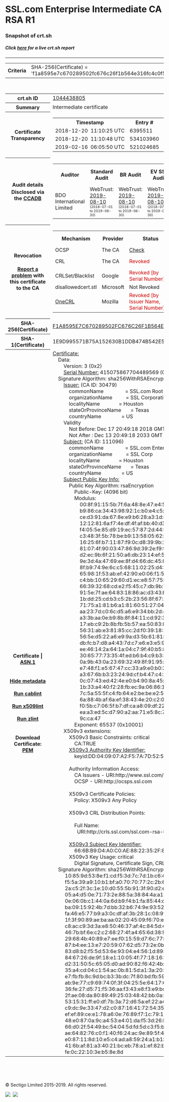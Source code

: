 # SSL.com Enterprise Intermediate CA RSA R1
### Snapshot of crt.sh
##### Click [here](https://crt.sh/?q=F1A8595E7C670289502FC676C26F1B564E316FC4C0F5D23975557BD7B5330532) for a live crt.sh report

---
<!DOCTYPE HTML PUBLIC "-//W3C//DTD HTML 4.0 Transitional//EN">
<HTML>

<BODY>

<TABLE>
  <TR>
    <TH class="outer">Criteria</TH>
    <TD class="outer">SHA-256(Certificate) = 'f1a8595e7c670289502fc676c26f1b564e316fc4c0f5d23975557bd7b5330532'</TD>
  </TR>
</TABLE>
<BR>
<TABLE>
  <TR>
    <TH class="outer">crt.sh ID</TH>
    <TD class="outer"><A href="?id=1044438805">1044438805</A></TD>
  </TR>
  <TR>
    <TH class="outer">Summary</TH>
    <TD class="outer">Intermediate certificate</TD>
  </TR>
  <TR>
    <TH class="outer">Certificate<BR>Transparency</TH>
    <TD class="outer">
<TABLE class="options" style="margin-left:0px">
  <TR>
    <TH>Timestamp</TH>
    <TH>Entry #</TH>
    <TH>Log Operator</TH>
    <TH>Log URL</TH>
  </TR>
  <TR>
    <TD>2018-12-20&nbsp; <FONT class="small">11:10:25 UTC</FONT></TD>
    <TD>6395511</TD>
    <TD>Sectigo</TD>
    <TD>https://dodo.ct.comodo.com</TD>
  </TR>
  <TR>
    <TD>2018-12-20&nbsp; <FONT class="small">11:10:48 UTC</FONT></TD>
    <TD>534103960</TD>
    <TD>Google</TD>
    <TD>https://ct.googleapis.com/rocketeer</TD>
  </TR>
  <TR>
    <TD>2019-02-16&nbsp; <FONT class="small">06:05:50 UTC</FONT></TD>
    <TD>521024685</TD>
    <TD>Google</TD>
    <TD>https://ct.googleapis.com/pilot</TD>
  </TR>
</TABLE>
    </TD>
  </TR>
  <TR>
    <TH class="outer">Audit details<BR>
      <DIV class="small" style="padding-top:3px">Disclosed via the
        <A href="//ccadb-public.secure.force.com/mozilla/PublicAllIntermediateCerts" target="_blank">CCADB</A></DIV>
    </TH>
    <TD class="outer">
<TABLE class="options" style="margin-left:0px">
  <TR>
    <TH>Auditor</TH>
    <TH>Standard Audit</TH>
    <TH>BR Audit</TH>
    <TH>EV SSL Audit</TH>
    <TH>Documents</TH>
    <TH>CCADB</TH>
    <TH>Root Owner / Certificate</TH>
  </TR>
  <TR>
    <TD style="vertical-align:middle">BDO International Limited</TD>
    <TD>WebTrust:
      <A href="https://www.cpacanada.ca/generichandlers/CPACHandler.ashx?attachmentid=233834" target="_blank">2019-08-10</A>
      <BR><FONT style="font-size:8pt">(2018-07-01 to 2019-06-30)</FONT></TD>
    <TD>WebTrust:
      <A href="https://www.cpacanada.ca/generichandlers/CPACHandler.ashx?attachmentid=233835" target="_blank">2019-08-10</A>
      <BR><FONT style="font-size:8pt">(2018-07-01 to 2019-06-30)</FONT></TD>
    <TD>WebTrust:
      <A href="https://www.cpacanada.ca/generichandlers/CPACHandler.ashx?attachmentid=233836" target="_blank">2019-08-10</A>
      <BR><FONT style="font-size:8pt">(2018-07-01 to 2019-06-30)</FONT></TD>
    <TD>
      <A href="https://www.ssl.com/app/uploads/2019/06/SSLcom_CP_CPS_Version_1_6.pdf" target="blank">CP</A>
      <A href="https://www.ssl.com/app/uploads/2019/06/SSLcom_CP_CPS_Version_1_6.pdf" target="blank">CPS</A>
    </TD>
    <TD><A href="//ccadb.force.com/0011J00001LIqMSQA1" target="_blank">0011J00001LIqMSQA1</A></TD>
    <TD><A href="/?id=36499471">SSL.com</A></TD>
  </TR>
</TABLE>
    </TD>
  </TR>
  <TR>
    <TH class="outer">Revocation<BR><BR>
      <DIV class="small" style="padding-top:3px"><A href="?id=1044438805&opt=problemreporting">Report a problem</A> with<BR>this certificate to the CA</DIV></TH>
    <TD class="outer">
      <TABLE class="options" style="margin-left:0px">
        <TR>
          <TH>Mechanism</TH>
          <TH>Provider</TH>
          <TH>Status</TH>
          <TH>Revocation Date</TH>
          <TH>Last Observed in CRL</TH>
          <TH>Last Checked <SPAN style="color:#CC0000;vertical-align:middle;font-size:70%;font-weight:normal">(Error)</SPAN></TH>
        </TR>
        <TR>
          <TD>OCSP</TD>
          <TD>The CA</TD>
          <TD><A href="?id=1044438805&opt=ocsp">Check</A></TD>
          <TD><SPAN style="color:#888888">?</SPAN></TD>
          <TD><SPAN style="color:#888888">n/a</SPAN></TD>
          <TD><SPAN style="color:#888888">?</SPAN></TD>
        </TR>
        <TR>
          <TD>CRL</TD>
          <TD>The CA</TD>
          <TD><SPAN style="color:#CC0000">Revoked</SPAN></TD><TD>2019-04-05&nbsp; <FONT class="small">17:01:59 UTC</FONT></TD><TD>2019-05-21&nbsp; <FONT class="small">12:23:19 UTC</FONT></TD><TD>2019-12-04&nbsp; <FONT class="small">19:01:35 UTC</FONT></TD>
        </TR>
        <TR>
          <TD>CRLSet/Blacklist</TD>
          <TD>Google</TD>
          <TD><SPAN style="color:#CC0000">Revoked [by Serial Number]</SPAN></TD>
          <TD><SPAN style="color:#888888">n/a</SPAN></TD>
          <TD><SPAN style="color:#888888">n/a</SPAN></TD>
          <TD><SPAN style="color:#888888">n/a</SPAN></TD>
        </TR>
        <TR>
          <TD>disallowedcert.stl</TD>
          <TD>Microsoft</TD>
          <TD>Not Revoked</TD>
          <TD><SPAN style="color:#888888">n/a</SPAN></TD>
          <TD><SPAN style="color:#888888">n/a</SPAN></TD>
          <TD><SPAN style="color:#888888">n/a</SPAN></TD>
        </TR>
        <TR>
          <TD><A href="/mozilla-onecrl" target="_blank">OneCRL</A></TD>
          <TD>Mozilla</TD>
          <TD><SPAN style="color:#CC0000">Revoked [by Issuer Name, Serial Number]</SPAN></TD><TD><SPAN style="color:#888888">Unknown</SPAN></TD>
          <TD><SPAN style="color:#888888">n/a</SPAN></TD>
          <TD><SPAN style="color:#888888">n/a</SPAN></TD>
        </TR>
      </TABLE>
    </TD>
  </TR>
  <TR>
    <TH class="outer">SHA-256(Certificate)</TH>
    <TD class="outer"><A href="//censys.io/certificates/f1a8595e7c670289502fc676c26f1b564e316fc4c0f5d23975557bd7b5330532">F1A8595E7C670289502FC676C26F1B564E316FC4C0F5D23975557BD7B5330532</A></TD>
  </TR>
  <TR>
    <TH class="outer">SHA-1(Certificate)</TH>
    <TD class="outer">1E9D995571B75A152630B1DDB474B542E5B9A716</TD>
  </TR>
  <TR>
    <TH class="outer">Certificate | <A href="?asn1=1044438805">ASN.1</A>
      <SPAN class="small"><BR>
      <BR><BR><A href="?id=1044438805&opt=nometadata">Hide metadata</A>
      <BR><BR><A href="?id=1044438805&opt=cablint">Run cablint</A>
      <BR><BR><A href="?id=1044438805&opt=x509lint">Run x509lint</A>
      <BR><BR><A href="?id=1044438805&opt=zlint">Run zlint</A>
      <BR><BR><BR>Download Certificate: <A href="?d=1044438805">PEM</A>
      </SPAN>
    </TH>
    <TD class="text"><A href="?d=1044438805">Certificate:</A><BR>&nbsp;&nbsp;&nbsp;&nbsp;Data:<BR>&nbsp;&nbsp;&nbsp;&nbsp;&nbsp;&nbsp;&nbsp;&nbsp;Version:&nbsp;3&nbsp;(0x2)<BR>&nbsp;&nbsp;&nbsp;&nbsp;&nbsp;&nbsp;&nbsp;&nbsp;<A href="?serial=05c2a54d715cf661">Serial&nbsp;Number:</A>&nbsp;415075867704489569&nbsp;(0x5c2a54d715cf661)<BR>&nbsp;&nbsp;&nbsp;&nbsp;Signature&nbsp;Algorithm:&nbsp;sha256WithRSAEncryption<BR>&nbsp;&nbsp;&nbsp;&nbsp;&nbsp;&nbsp;&nbsp;&nbsp;<A href="?caid=30479">Issuer:</A> <SPAN class="small">(CA ID: 30479)</SPAN><BR>&nbsp;&nbsp;&nbsp;&nbsp;&nbsp;&nbsp;&nbsp;&nbsp;&nbsp;&nbsp;&nbsp;&nbsp;commonName&nbsp;&nbsp;&nbsp;&nbsp;&nbsp;&nbsp;&nbsp;&nbsp;&nbsp;&nbsp;&nbsp;&nbsp;&nbsp;&nbsp;&nbsp;&nbsp;=&nbsp;SSL.com&nbsp;Root&nbsp;Certification&nbsp;Authority&nbsp;RSA<BR>&nbsp;&nbsp;&nbsp;&nbsp;&nbsp;&nbsp;&nbsp;&nbsp;&nbsp;&nbsp;&nbsp;&nbsp;organizationName&nbsp;&nbsp;&nbsp;&nbsp;&nbsp;&nbsp;&nbsp;&nbsp;&nbsp;&nbsp;=&nbsp;SSL&nbsp;Corporation<BR>&nbsp;&nbsp;&nbsp;&nbsp;&nbsp;&nbsp;&nbsp;&nbsp;&nbsp;&nbsp;&nbsp;&nbsp;localityName&nbsp;&nbsp;&nbsp;&nbsp;&nbsp;&nbsp;&nbsp;&nbsp;&nbsp;&nbsp;&nbsp;&nbsp;&nbsp;&nbsp;=&nbsp;Houston<BR>&nbsp;&nbsp;&nbsp;&nbsp;&nbsp;&nbsp;&nbsp;&nbsp;&nbsp;&nbsp;&nbsp;&nbsp;stateOrProvinceName&nbsp;&nbsp;&nbsp;&nbsp;&nbsp;&nbsp;&nbsp;=&nbsp;Texas<BR>&nbsp;&nbsp;&nbsp;&nbsp;&nbsp;&nbsp;&nbsp;&nbsp;&nbsp;&nbsp;&nbsp;&nbsp;countryName&nbsp;&nbsp;&nbsp;&nbsp;&nbsp;&nbsp;&nbsp;&nbsp;&nbsp;&nbsp;&nbsp;&nbsp;&nbsp;&nbsp;&nbsp;=&nbsp;US<BR>&nbsp;&nbsp;&nbsp;&nbsp;&nbsp;&nbsp;&nbsp;&nbsp;Validity<BR>&nbsp;&nbsp;&nbsp;&nbsp;&nbsp;&nbsp;&nbsp;&nbsp;&nbsp;&nbsp;&nbsp;&nbsp;Not&nbsp;Before:&nbsp;Dec&nbsp;17&nbsp;20:49:18&nbsp;2018&nbsp;GMT<BR>&nbsp;&nbsp;&nbsp;&nbsp;&nbsp;&nbsp;&nbsp;&nbsp;&nbsp;&nbsp;&nbsp;&nbsp;Not&nbsp;After&nbsp;:&nbsp;Dec&nbsp;13&nbsp;20:49:18&nbsp;2033&nbsp;GMT<BR>&nbsp;&nbsp;&nbsp;&nbsp;&nbsp;&nbsp;&nbsp;&nbsp;<A href="?caid=111096">Subject:</A> <SPAN class="small">(CA ID: 111096)</SPAN><BR>&nbsp;&nbsp;&nbsp;&nbsp;&nbsp;&nbsp;&nbsp;&nbsp;&nbsp;&nbsp;&nbsp;&nbsp;commonName&nbsp;&nbsp;&nbsp;&nbsp;&nbsp;&nbsp;&nbsp;&nbsp;&nbsp;&nbsp;&nbsp;&nbsp;&nbsp;&nbsp;&nbsp;&nbsp;=&nbsp;SSL.com&nbsp;Enterprise&nbsp;Intermediate&nbsp;CA&nbsp;RSA&nbsp;R1<BR>&nbsp;&nbsp;&nbsp;&nbsp;&nbsp;&nbsp;&nbsp;&nbsp;&nbsp;&nbsp;&nbsp;&nbsp;organizationName&nbsp;&nbsp;&nbsp;&nbsp;&nbsp;&nbsp;&nbsp;&nbsp;&nbsp;&nbsp;=&nbsp;SSL&nbsp;Corp<BR>&nbsp;&nbsp;&nbsp;&nbsp;&nbsp;&nbsp;&nbsp;&nbsp;&nbsp;&nbsp;&nbsp;&nbsp;localityName&nbsp;&nbsp;&nbsp;&nbsp;&nbsp;&nbsp;&nbsp;&nbsp;&nbsp;&nbsp;&nbsp;&nbsp;&nbsp;&nbsp;=&nbsp;Houston<BR>&nbsp;&nbsp;&nbsp;&nbsp;&nbsp;&nbsp;&nbsp;&nbsp;&nbsp;&nbsp;&nbsp;&nbsp;stateOrProvinceName&nbsp;&nbsp;&nbsp;&nbsp;&nbsp;&nbsp;&nbsp;=&nbsp;Texas<BR>&nbsp;&nbsp;&nbsp;&nbsp;&nbsp;&nbsp;&nbsp;&nbsp;&nbsp;&nbsp;&nbsp;&nbsp;countryName&nbsp;&nbsp;&nbsp;&nbsp;&nbsp;&nbsp;&nbsp;&nbsp;&nbsp;&nbsp;&nbsp;&nbsp;&nbsp;&nbsp;&nbsp;=&nbsp;US<BR>&nbsp;&nbsp;&nbsp;&nbsp;&nbsp;&nbsp;&nbsp;&nbsp;<A href="?spkisha256=1a78742ad34833991481feeed6be710206b05888fb3dba9c681326551c70a53b">Subject&nbsp;Public&nbsp;Key&nbsp;Info:</A><BR>&nbsp;&nbsp;&nbsp;&nbsp;&nbsp;&nbsp;&nbsp;&nbsp;&nbsp;&nbsp;&nbsp;&nbsp;Public&nbsp;Key&nbsp;Algorithm:&nbsp;rsaEncryption<BR>&nbsp;&nbsp;&nbsp;&nbsp;&nbsp;&nbsp;&nbsp;&nbsp;&nbsp;&nbsp;&nbsp;&nbsp;&nbsp;&nbsp;&nbsp;&nbsp;Public-Key:&nbsp;(4096&nbsp;bit)<BR>&nbsp;&nbsp;&nbsp;&nbsp;&nbsp;&nbsp;&nbsp;&nbsp;&nbsp;&nbsp;&nbsp;&nbsp;&nbsp;&nbsp;&nbsp;&nbsp;Modulus:<BR>&nbsp;&nbsp;&nbsp;&nbsp;&nbsp;&nbsp;&nbsp;&nbsp;&nbsp;&nbsp;&nbsp;&nbsp;&nbsp;&nbsp;&nbsp;&nbsp;&nbsp;&nbsp;&nbsp;&nbsp;00:8f:91:15:5b:7f:6a:48:8e:47:e4:53:0a:e2:96:<BR>&nbsp;&nbsp;&nbsp;&nbsp;&nbsp;&nbsp;&nbsp;&nbsp;&nbsp;&nbsp;&nbsp;&nbsp;&nbsp;&nbsp;&nbsp;&nbsp;&nbsp;&nbsp;&nbsp;&nbsp;b9:86:ca:34:43:98:92:1c:b0:e4:c5:f1:9f:fb:c0:<BR>&nbsp;&nbsp;&nbsp;&nbsp;&nbsp;&nbsp;&nbsp;&nbsp;&nbsp;&nbsp;&nbsp;&nbsp;&nbsp;&nbsp;&nbsp;&nbsp;&nbsp;&nbsp;&nbsp;&nbsp;ce:d3:91:da:67:8e:e9:b6:28:a3:1d:df:59:54:3f:<BR>&nbsp;&nbsp;&nbsp;&nbsp;&nbsp;&nbsp;&nbsp;&nbsp;&nbsp;&nbsp;&nbsp;&nbsp;&nbsp;&nbsp;&nbsp;&nbsp;&nbsp;&nbsp;&nbsp;&nbsp;12:12:81:6a:f7:4e:df:4f:af:bb:40:d3:17:fd:92:<BR>&nbsp;&nbsp;&nbsp;&nbsp;&nbsp;&nbsp;&nbsp;&nbsp;&nbsp;&nbsp;&nbsp;&nbsp;&nbsp;&nbsp;&nbsp;&nbsp;&nbsp;&nbsp;&nbsp;&nbsp;f4:05:5e:85:d9:19:ec:57:87:2d:44:4f:cd:44:0f:<BR>&nbsp;&nbsp;&nbsp;&nbsp;&nbsp;&nbsp;&nbsp;&nbsp;&nbsp;&nbsp;&nbsp;&nbsp;&nbsp;&nbsp;&nbsp;&nbsp;&nbsp;&nbsp;&nbsp;&nbsp;c3:48:3f:5b:78:be:b9:13:58:05:62:37:8d:8b:72:<BR>&nbsp;&nbsp;&nbsp;&nbsp;&nbsp;&nbsp;&nbsp;&nbsp;&nbsp;&nbsp;&nbsp;&nbsp;&nbsp;&nbsp;&nbsp;&nbsp;&nbsp;&nbsp;&nbsp;&nbsp;16:25:6f:b7:11:87:f9:0c:d8:39:9b:14:a1:d4:05:<BR>&nbsp;&nbsp;&nbsp;&nbsp;&nbsp;&nbsp;&nbsp;&nbsp;&nbsp;&nbsp;&nbsp;&nbsp;&nbsp;&nbsp;&nbsp;&nbsp;&nbsp;&nbsp;&nbsp;&nbsp;81:07:4f:90:03:47:86:9d:39:2e:f9:96:19:c4:fe:<BR>&nbsp;&nbsp;&nbsp;&nbsp;&nbsp;&nbsp;&nbsp;&nbsp;&nbsp;&nbsp;&nbsp;&nbsp;&nbsp;&nbsp;&nbsp;&nbsp;&nbsp;&nbsp;&nbsp;&nbsp;d2:ec:9b:6f:21:50:a6:db:23:14:ef:52:5a:89:55:<BR>&nbsp;&nbsp;&nbsp;&nbsp;&nbsp;&nbsp;&nbsp;&nbsp;&nbsp;&nbsp;&nbsp;&nbsp;&nbsp;&nbsp;&nbsp;&nbsp;&nbsp;&nbsp;&nbsp;&nbsp;9e:3d:4a:47:69:ee:8f:d4:66:dc:45:82:81:d0:9f:<BR>&nbsp;&nbsp;&nbsp;&nbsp;&nbsp;&nbsp;&nbsp;&nbsp;&nbsp;&nbsp;&nbsp;&nbsp;&nbsp;&nbsp;&nbsp;&nbsp;&nbsp;&nbsp;&nbsp;&nbsp;8f:b9:74:9e:6c:c5:68:11:02:25:d4:26:4b:5f:6c:<BR>&nbsp;&nbsp;&nbsp;&nbsp;&nbsp;&nbsp;&nbsp;&nbsp;&nbsp;&nbsp;&nbsp;&nbsp;&nbsp;&nbsp;&nbsp;&nbsp;&nbsp;&nbsp;&nbsp;&nbsp;65:98:1f:53:ab:ef:42:90:e0:06:f1:5c:46:bd:64:<BR>&nbsp;&nbsp;&nbsp;&nbsp;&nbsp;&nbsp;&nbsp;&nbsp;&nbsp;&nbsp;&nbsp;&nbsp;&nbsp;&nbsp;&nbsp;&nbsp;&nbsp;&nbsp;&nbsp;&nbsp;c4:bb:10:65:29:60:d1:ec:e8:57:75:95:e5:66:f0:<BR>&nbsp;&nbsp;&nbsp;&nbsp;&nbsp;&nbsp;&nbsp;&nbsp;&nbsp;&nbsp;&nbsp;&nbsp;&nbsp;&nbsp;&nbsp;&nbsp;&nbsp;&nbsp;&nbsp;&nbsp;66:39:32:68:cd:e2:f5:45:c7:db:9b:75:c3:4c:4b:<BR>&nbsp;&nbsp;&nbsp;&nbsp;&nbsp;&nbsp;&nbsp;&nbsp;&nbsp;&nbsp;&nbsp;&nbsp;&nbsp;&nbsp;&nbsp;&nbsp;&nbsp;&nbsp;&nbsp;&nbsp;91:5e:7f:ae:64:83:18:86:ac:d3:43:b2:d6:0d:d7:<BR>&nbsp;&nbsp;&nbsp;&nbsp;&nbsp;&nbsp;&nbsp;&nbsp;&nbsp;&nbsp;&nbsp;&nbsp;&nbsp;&nbsp;&nbsp;&nbsp;&nbsp;&nbsp;&nbsp;&nbsp;1b:dd:25:cd:b3:c5:2b:23:56:8f:67:21:90:84:2b:<BR>&nbsp;&nbsp;&nbsp;&nbsp;&nbsp;&nbsp;&nbsp;&nbsp;&nbsp;&nbsp;&nbsp;&nbsp;&nbsp;&nbsp;&nbsp;&nbsp;&nbsp;&nbsp;&nbsp;&nbsp;71:75:a1:81:b6:a1:81:60:51:27:04:78:36:41:aa:<BR>&nbsp;&nbsp;&nbsp;&nbsp;&nbsp;&nbsp;&nbsp;&nbsp;&nbsp;&nbsp;&nbsp;&nbsp;&nbsp;&nbsp;&nbsp;&nbsp;&nbsp;&nbsp;&nbsp;&nbsp;aa:23:7d:c0:6c:d5:a6:e9:34:bb:2d:4e:f3:94:e4:<BR>&nbsp;&nbsp;&nbsp;&nbsp;&nbsp;&nbsp;&nbsp;&nbsp;&nbsp;&nbsp;&nbsp;&nbsp;&nbsp;&nbsp;&nbsp;&nbsp;&nbsp;&nbsp;&nbsp;&nbsp;a3:3b:aa:0e:b9:8b:8f:84:11:cd:92:3c:02:cb:b1:<BR>&nbsp;&nbsp;&nbsp;&nbsp;&nbsp;&nbsp;&nbsp;&nbsp;&nbsp;&nbsp;&nbsp;&nbsp;&nbsp;&nbsp;&nbsp;&nbsp;&nbsp;&nbsp;&nbsp;&nbsp;17:eb:c9:2b:8b:fb:5b:57:ea:50:83:87:7b:e3:3b:<BR>&nbsp;&nbsp;&nbsp;&nbsp;&nbsp;&nbsp;&nbsp;&nbsp;&nbsp;&nbsp;&nbsp;&nbsp;&nbsp;&nbsp;&nbsp;&nbsp;&nbsp;&nbsp;&nbsp;&nbsp;56:31:ab:e3:81:85:cc:2d:f0:39:18:17:64:d4:ce:<BR>&nbsp;&nbsp;&nbsp;&nbsp;&nbsp;&nbsp;&nbsp;&nbsp;&nbsp;&nbsp;&nbsp;&nbsp;&nbsp;&nbsp;&nbsp;&nbsp;&nbsp;&nbsp;&nbsp;&nbsp;56:5e:d5:22:a6:e9:9a:d3:5b:61:81:81:95:ad:47:<BR>&nbsp;&nbsp;&nbsp;&nbsp;&nbsp;&nbsp;&nbsp;&nbsp;&nbsp;&nbsp;&nbsp;&nbsp;&nbsp;&nbsp;&nbsp;&nbsp;&nbsp;&nbsp;&nbsp;&nbsp;db:fc:b7:d8:a4:43:7d:c7:e6:e3:e5:98:ff:f6:74:<BR>&nbsp;&nbsp;&nbsp;&nbsp;&nbsp;&nbsp;&nbsp;&nbsp;&nbsp;&nbsp;&nbsp;&nbsp;&nbsp;&nbsp;&nbsp;&nbsp;&nbsp;&nbsp;&nbsp;&nbsp;ee:46:14:2a:64:1a:04:c7:9f:40:b5:89:d6:ba:4c:<BR>&nbsp;&nbsp;&nbsp;&nbsp;&nbsp;&nbsp;&nbsp;&nbsp;&nbsp;&nbsp;&nbsp;&nbsp;&nbsp;&nbsp;&nbsp;&nbsp;&nbsp;&nbsp;&nbsp;&nbsp;30:65:77:73:35:4f:ed:b6:b4:c9:b3:12:f4:cd:a2:<BR>&nbsp;&nbsp;&nbsp;&nbsp;&nbsp;&nbsp;&nbsp;&nbsp;&nbsp;&nbsp;&nbsp;&nbsp;&nbsp;&nbsp;&nbsp;&nbsp;&nbsp;&nbsp;&nbsp;&nbsp;0a:9b:43:0a:23:69:32:49:8f:91:95:f0:93:ff:02:<BR>&nbsp;&nbsp;&nbsp;&nbsp;&nbsp;&nbsp;&nbsp;&nbsp;&nbsp;&nbsp;&nbsp;&nbsp;&nbsp;&nbsp;&nbsp;&nbsp;&nbsp;&nbsp;&nbsp;&nbsp;e7:48:f1:e5:67:47:cc:33:a9:e0:b0:30:7e:7d:88:<BR>&nbsp;&nbsp;&nbsp;&nbsp;&nbsp;&nbsp;&nbsp;&nbsp;&nbsp;&nbsp;&nbsp;&nbsp;&nbsp;&nbsp;&nbsp;&nbsp;&nbsp;&nbsp;&nbsp;&nbsp;a3:67:6b:b3:23:24:9d:cf:b4:47:c4:22:dd:9f:81:<BR>&nbsp;&nbsp;&nbsp;&nbsp;&nbsp;&nbsp;&nbsp;&nbsp;&nbsp;&nbsp;&nbsp;&nbsp;&nbsp;&nbsp;&nbsp;&nbsp;&nbsp;&nbsp;&nbsp;&nbsp;0c:07:43:ed:42:4e:e0:b4:90:8a:45:ac:db:35:df:<BR>&nbsp;&nbsp;&nbsp;&nbsp;&nbsp;&nbsp;&nbsp;&nbsp;&nbsp;&nbsp;&nbsp;&nbsp;&nbsp;&nbsp;&nbsp;&nbsp;&nbsp;&nbsp;&nbsp;&nbsp;1b:33:a4:40:f2:28:fb:ec:9a:06:86:1f:3a:ef:c7:<BR>&nbsp;&nbsp;&nbsp;&nbsp;&nbsp;&nbsp;&nbsp;&nbsp;&nbsp;&nbsp;&nbsp;&nbsp;&nbsp;&nbsp;&nbsp;&nbsp;&nbsp;&nbsp;&nbsp;&nbsp;7c:5a:55:5f:c4:fb:64:e2:be:be:e2:5b:39:0b:69:<BR>&nbsp;&nbsp;&nbsp;&nbsp;&nbsp;&nbsp;&nbsp;&nbsp;&nbsp;&nbsp;&nbsp;&nbsp;&nbsp;&nbsp;&nbsp;&nbsp;&nbsp;&nbsp;&nbsp;&nbsp;6a:88:4b:af:6a:ef:38:43:4e:20:c2:08:f4:c7:31:<BR>&nbsp;&nbsp;&nbsp;&nbsp;&nbsp;&nbsp;&nbsp;&nbsp;&nbsp;&nbsp;&nbsp;&nbsp;&nbsp;&nbsp;&nbsp;&nbsp;&nbsp;&nbsp;&nbsp;&nbsp;f0:5b:c7:06:5f:b7:df:ca:a8:09:df:22:d3:90:1b:<BR>&nbsp;&nbsp;&nbsp;&nbsp;&nbsp;&nbsp;&nbsp;&nbsp;&nbsp;&nbsp;&nbsp;&nbsp;&nbsp;&nbsp;&nbsp;&nbsp;&nbsp;&nbsp;&nbsp;&nbsp;ea:a3:ed:5c:d7:90:a2:aa:71:e5:8c:76:14:56:84:<BR>&nbsp;&nbsp;&nbsp;&nbsp;&nbsp;&nbsp;&nbsp;&nbsp;&nbsp;&nbsp;&nbsp;&nbsp;&nbsp;&nbsp;&nbsp;&nbsp;&nbsp;&nbsp;&nbsp;&nbsp;9c:ca:47<BR>&nbsp;&nbsp;&nbsp;&nbsp;&nbsp;&nbsp;&nbsp;&nbsp;&nbsp;&nbsp;&nbsp;&nbsp;&nbsp;&nbsp;&nbsp;&nbsp;Exponent:&nbsp;65537&nbsp;(0x10001)<BR>&nbsp;&nbsp;&nbsp;&nbsp;&nbsp;&nbsp;&nbsp;&nbsp;X509v3&nbsp;extensions:<BR>&nbsp;&nbsp;&nbsp;&nbsp;&nbsp;&nbsp;&nbsp;&nbsp;&nbsp;&nbsp;&nbsp;&nbsp;X509v3&nbsp;Basic&nbsp;Constraints:&nbsp;critical<BR>&nbsp;&nbsp;&nbsp;&nbsp;&nbsp;&nbsp;&nbsp;&nbsp;&nbsp;&nbsp;&nbsp;&nbsp;&nbsp;&nbsp;&nbsp;&nbsp;CA:TRUE<BR>&nbsp;&nbsp;&nbsp;&nbsp;&nbsp;&nbsp;&nbsp;&nbsp;&nbsp;&nbsp;&nbsp;&nbsp;<A href="?ski=dd040907a2f57a7d5253129295ee3880250da659">X509v3&nbsp;Authority&nbsp;Key&nbsp;Identifier:</A><BR>&nbsp;&nbsp;&nbsp;&nbsp;&nbsp;&nbsp;&nbsp;&nbsp;&nbsp;&nbsp;&nbsp;&nbsp;&nbsp;&nbsp;&nbsp;&nbsp;keyid:DD:04:09:07:A2:F5:7A:7D:52:53:12:92:95:EE:38:80:25:0D:A6:59<BR><BR>&nbsp;&nbsp;&nbsp;&nbsp;&nbsp;&nbsp;&nbsp;&nbsp;&nbsp;&nbsp;&nbsp;&nbsp;Authority&nbsp;Information&nbsp;Access:&nbsp;<BR>&nbsp;&nbsp;&nbsp;&nbsp;&nbsp;&nbsp;&nbsp;&nbsp;&nbsp;&nbsp;&nbsp;&nbsp;&nbsp;&nbsp;&nbsp;&nbsp;CA&nbsp;Issuers&nbsp;-&nbsp;URI:http://www.ssl.com/repository/SSLcomRootCertificationAuthorityRSA.crt<BR>&nbsp;&nbsp;&nbsp;&nbsp;&nbsp;&nbsp;&nbsp;&nbsp;&nbsp;&nbsp;&nbsp;&nbsp;&nbsp;&nbsp;&nbsp;&nbsp;OCSP&nbsp;-&nbsp;URI:http://ocsps.ssl.com<BR><BR>&nbsp;&nbsp;&nbsp;&nbsp;&nbsp;&nbsp;&nbsp;&nbsp;&nbsp;&nbsp;&nbsp;&nbsp;X509v3&nbsp;Certificate&nbsp;Policies:&nbsp;<BR>&nbsp;&nbsp;&nbsp;&nbsp;&nbsp;&nbsp;&nbsp;&nbsp;&nbsp;&nbsp;&nbsp;&nbsp;&nbsp;&nbsp;&nbsp;&nbsp;Policy:&nbsp;X509v3&nbsp;Any&nbsp;Policy<BR><BR>&nbsp;&nbsp;&nbsp;&nbsp;&nbsp;&nbsp;&nbsp;&nbsp;&nbsp;&nbsp;&nbsp;&nbsp;X509v3&nbsp;CRL&nbsp;Distribution&nbsp;Points:&nbsp;<BR><BR>&nbsp;&nbsp;&nbsp;&nbsp;&nbsp;&nbsp;&nbsp;&nbsp;&nbsp;&nbsp;&nbsp;&nbsp;&nbsp;&nbsp;&nbsp;&nbsp;Full&nbsp;Name:<BR>&nbsp;&nbsp;&nbsp;&nbsp;&nbsp;&nbsp;&nbsp;&nbsp;&nbsp;&nbsp;&nbsp;&nbsp;&nbsp;&nbsp;&nbsp;&nbsp;&nbsp;&nbsp;URI:http://crls.ssl.com/ssl.com-rsa-RootCA.crl<BR><BR>&nbsp;&nbsp;&nbsp;&nbsp;&nbsp;&nbsp;&nbsp;&nbsp;&nbsp;&nbsp;&nbsp;&nbsp;<A href="?ski=666bb9d4a0c0ae8822352f8f9af3fe89afe7e87e">X509v3&nbsp;Subject&nbsp;Key&nbsp;Identifier:</A><BR>&nbsp;&nbsp;&nbsp;&nbsp;&nbsp;&nbsp;&nbsp;&nbsp;&nbsp;&nbsp;&nbsp;&nbsp;&nbsp;&nbsp;&nbsp;&nbsp;66:6B:B9:D4:A0:C0:AE:88:22:35:2F:8F:9A:F3:FE:89:AF:E7:E8:7E<BR>&nbsp;&nbsp;&nbsp;&nbsp;&nbsp;&nbsp;&nbsp;&nbsp;&nbsp;&nbsp;&nbsp;&nbsp;X509v3&nbsp;Key&nbsp;Usage:&nbsp;critical<BR>&nbsp;&nbsp;&nbsp;&nbsp;&nbsp;&nbsp;&nbsp;&nbsp;&nbsp;&nbsp;&nbsp;&nbsp;&nbsp;&nbsp;&nbsp;&nbsp;Digital&nbsp;Signature,&nbsp;Certificate&nbsp;Sign,&nbsp;CRL&nbsp;Sign<BR>&nbsp;&nbsp;&nbsp;&nbsp;Signature&nbsp;Algorithm:&nbsp;sha256WithRSAEncryption<BR>&nbsp;&nbsp;&nbsp;&nbsp;&nbsp;&nbsp;&nbsp;&nbsp;&nbsp;10:85:9d:53:8e:f1:cd:f5:3d:7c:7d:1b:c6:4f:bb:b7:d4:42:<BR>&nbsp;&nbsp;&nbsp;&nbsp;&nbsp;&nbsp;&nbsp;&nbsp;&nbsp;f5:5a:39:a9:10:b1:bf:a0:70:70:77:2c:2b:63:47:86:1d:7c:<BR>&nbsp;&nbsp;&nbsp;&nbsp;&nbsp;&nbsp;&nbsp;&nbsp;&nbsp;2a:c5:2f:3c:1e:10:d0:55:5b:91:3f:90:d2:e4:a6:d8:a8:0b:<BR>&nbsp;&nbsp;&nbsp;&nbsp;&nbsp;&nbsp;&nbsp;&nbsp;&nbsp;05:a4:d5:0e:71:73:2e:88:5a:38:84:4a:a1:5e:97:89:3e:50:<BR>&nbsp;&nbsp;&nbsp;&nbsp;&nbsp;&nbsp;&nbsp;&nbsp;&nbsp;0e:06:0b:c1:44:0a:6d:b9:f4:b1:fa:85:44:db:d3:f4:78:62:<BR>&nbsp;&nbsp;&nbsp;&nbsp;&nbsp;&nbsp;&nbsp;&nbsp;&nbsp;ba:09:15:92:4b:7d:bb:32:b6:74:9e:93:52:84:d7:33:38:52:<BR>&nbsp;&nbsp;&nbsp;&nbsp;&nbsp;&nbsp;&nbsp;&nbsp;&nbsp;fa:46:e5:77:b9:a3:0c:df:af:3b:28:1c:08:9f:6b:eb:3d:e9:<BR>&nbsp;&nbsp;&nbsp;&nbsp;&nbsp;&nbsp;&nbsp;&nbsp;&nbsp;1f:3f:90:89:ae:ba:aa:02:20:45:09:f6:70:e0:c9:3e:fe:69:<BR>&nbsp;&nbsp;&nbsp;&nbsp;&nbsp;&nbsp;&nbsp;&nbsp;&nbsp;c8:ac:c9:3d:3a:e8:50:46:37:af:4c:84:5d:4f:50:bf:d1:96:<BR>&nbsp;&nbsp;&nbsp;&nbsp;&nbsp;&nbsp;&nbsp;&nbsp;&nbsp;46:7b:bf:6e:c2:c2:68:27:4f:a4:65:6d:38:9a:b4:a4:b5:f2:<BR>&nbsp;&nbsp;&nbsp;&nbsp;&nbsp;&nbsp;&nbsp;&nbsp;&nbsp;29:68:4b:40:89:e7:ee:f0:15:59:d7:6c:77:42:75:e1:77:b5:<BR>&nbsp;&nbsp;&nbsp;&nbsp;&nbsp;&nbsp;&nbsp;&nbsp;&nbsp;87:b4:ee:13:e7:20:59:07:62:d5:73:2e:0b:c2:71:ce:7e:95:<BR>&nbsp;&nbsp;&nbsp;&nbsp;&nbsp;&nbsp;&nbsp;&nbsp;&nbsp;83:d8:b2:f5:5d:53:6e:93:04:e4:56:1d:89:be:b1:b3:5b:37:<BR>&nbsp;&nbsp;&nbsp;&nbsp;&nbsp;&nbsp;&nbsp;&nbsp;&nbsp;84:67:26:de:9f:18:e1:10:05:4f:77:18:16:58:e9:40:0f:ab:<BR>&nbsp;&nbsp;&nbsp;&nbsp;&nbsp;&nbsp;&nbsp;&nbsp;&nbsp;d2:31:50:5c:65:05:d0:ad:90:82:f6:42:4b:45:63:4a:3f:d9:<BR>&nbsp;&nbsp;&nbsp;&nbsp;&nbsp;&nbsp;&nbsp;&nbsp;&nbsp;35:a4:cd:04:c1:54:ac:0b:81:5d:a1:3a:20:32:88:59:5a:c8:<BR>&nbsp;&nbsp;&nbsp;&nbsp;&nbsp;&nbsp;&nbsp;&nbsp;&nbsp;e7:fb:fb:8c:9d:bc:b3:3b:dc:7f:80:bd:fb:59:50:0c:a5:21:<BR>&nbsp;&nbsp;&nbsp;&nbsp;&nbsp;&nbsp;&nbsp;&nbsp;&nbsp;ab:9e:77:c9:69:74:0f:3f:04:25:5e:64:17:61:3f:56:ae:40:<BR>&nbsp;&nbsp;&nbsp;&nbsp;&nbsp;&nbsp;&nbsp;&nbsp;&nbsp;36:fe:27:d5:71:f5:36:aa:f3:43:e8:f3:e9:bc:7d:59:ca:a2:<BR>&nbsp;&nbsp;&nbsp;&nbsp;&nbsp;&nbsp;&nbsp;&nbsp;&nbsp;2f:ae:08:da:80:89:49:25:03:48:42:bb:0a:f2:60:3d:0d:60:<BR>&nbsp;&nbsp;&nbsp;&nbsp;&nbsp;&nbsp;&nbsp;&nbsp;&nbsp;53:15:31:ff:e0:df:7b:3a:72:d6:5a:ef:22:a4:5c:cc:e9:3c:<BR>&nbsp;&nbsp;&nbsp;&nbsp;&nbsp;&nbsp;&nbsp;&nbsp;&nbsp;c9:dc:9e:33:47:d2:c0:87:16:41:72:54:35:17:3e:3f:86:03:<BR>&nbsp;&nbsp;&nbsp;&nbsp;&nbsp;&nbsp;&nbsp;&nbsp;&nbsp;ef:ef:89:ce:e1:78:a6:0e:76:89:f7:1c:79:13:6b:46:e7:4f:<BR>&nbsp;&nbsp;&nbsp;&nbsp;&nbsp;&nbsp;&nbsp;&nbsp;&nbsp;48:e0:87:0a:9c:a4:53:e4:01:da:f5:3d:26:b5:57:aa:9a:f3:<BR>&nbsp;&nbsp;&nbsp;&nbsp;&nbsp;&nbsp;&nbsp;&nbsp;&nbsp;66:d0:2f:54:49:bc:54:04:5d:fd:5d:c3:f5:b0:e5:b7:61:15:<BR>&nbsp;&nbsp;&nbsp;&nbsp;&nbsp;&nbsp;&nbsp;&nbsp;&nbsp;ae:64:82:76:c0:f1:40:f6:24:ac:9e:89:5f:46:2e:15:d3:dc:<BR>&nbsp;&nbsp;&nbsp;&nbsp;&nbsp;&nbsp;&nbsp;&nbsp;&nbsp;e0:87:11:8d:10:e5:c4:ad:a8:59:24:a1:b1:67:05:7b:5e:3b:<BR>&nbsp;&nbsp;&nbsp;&nbsp;&nbsp;&nbsp;&nbsp;&nbsp;&nbsp;41:6b:af:81:a3:40:21:bc:eb:78:a1:ef:82:bf:4d:1b:e1:ab:<BR>&nbsp;&nbsp;&nbsp;&nbsp;&nbsp;&nbsp;&nbsp;&nbsp;&nbsp;fe:0c:22:10:3e:b5:8e:8d<BR>    </TD>
  </TR>
</TABLE>

  <BR><BR><BR>

  <P class="copyright">&copy; Sectigo Limited 2015-2019. All rights reserved.</P>
  <DIV>
    <A href="https://sectigo.com/"><IMG src="/sectigo_s.png"></A>
    &nbsp;<A href="https://github.com/crtsh"><IMG src="/GitHub-Mark-32px.png"></A>
  </DIV>
</BODY>
</HTML>
